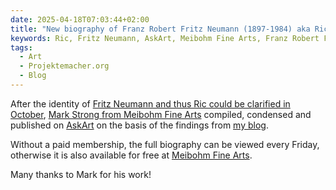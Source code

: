 ```yaml
---
date: 2025-04-18T07:03:44+02:00
title: "New biography of Franz Robert Fritz Neumann (1897-1984) aka Ric available"
keywords: Ric, Fritz Neumann, AskArt, Meibohm Fine Arts, Franz Robert Fritz Neumann
tags:
  - Art
  - Projektemacher.org
  - Blog
---
```


After the identity of [Fritz Neumann and thus Ric could be clarified in October](https://christianmahnke.de/post/ric-unknownartist/), [Mark Strong from Meibohm Fine Arts](https://www.meibohmfinearts.com/) compiled, condensed and published on [AskArt](https://www.askart.com/artist/Fritz_Neumann/11057559/Fritz_Neumann.aspx) on the basis of the findings from [my blog](https://ric-unknownartist.projektemacher.org/).

Without a paid membership, the full biography can be viewed every Friday, otherwise it is also available for free at [Meibohm Fine Arts](https://www.meibohmfinearts.com/artists/details/2873).

Many thanks to Mark for his work!

